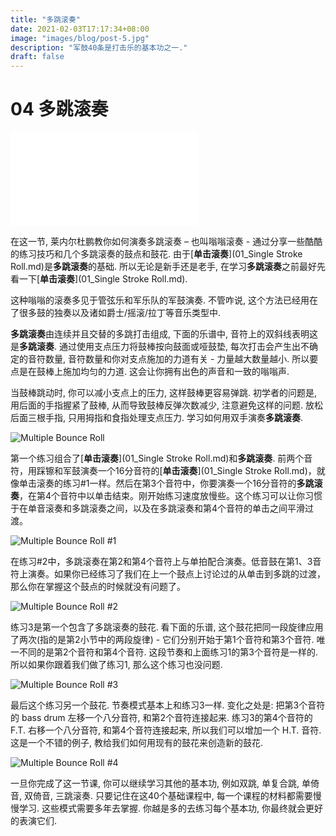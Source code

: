 ```yaml
---
title: "多跳滚奏"
date: 2021-02-03T17:17:34+08:00
image: "images/blog/post-5.jpg"
description: "军鼓40条是打击乐的基本功之一."
draft: false
---
```


# 04 多跳滚奏

<iframe src="//player.bilibili.com/player.html?aid=501283973&bvid=BV1bN411d7Ts&cid=288418144&page=1" scrolling="no" border="0" frameborder="no" framespacing="0" allowfullscreen="true"> </iframe>

在这一节, 莱内尔杜鹏教你如何演奏多跳滚奏 – 也叫嗡嗡滚奏 - 通过分享一些酷酷的练习技巧和几个多跳滚奏的鼓点和鼓花. 由于[**单击滚奏**](01_Single Stroke Roll.md)是**多跳滚奏**的基础.  所以无论是新手还是老手, 在学习**多跳滚奏**之前最好先看一下[**单击滚奏**](01_Single Stroke Roll.md).

这种嗡嗡的滚奏多见于管弦乐和军乐队的军鼓演奏. 不管咋说, 这个方法已经用在了很多鼓的独奏以及诸如爵士/摇滚/拉丁等音乐类型中. 

**多跳滚奏**由连续并且交替的多跳打击组成, 下面的乐谱中, 音符上的双斜线表明这是**多跳滚奏**. 通过使用支点压力将鼓棒按向鼓面或哑鼓垫, 每次打击会产生出不确定的音符数量, 音符数量和你对支点施加的力道有关 - 力量越大数量越小. 所以要点是在鼓棒上施加均匀的力道. 这会让你拥有出色的声音和一致的嗡嗡声.

当鼓棒跳动时, 你可以减小支点上的压力, 这样鼓棒更容易弹跳. 初学者的问题是, 用后面的手指握紧了鼓棒, 从而导致鼓棒反弹次数减少, 注意避免这样的问题. 放松后面三根手指, 只用拇指和食指处理支点压力. 学习如何用双手演奏**多跳滚奏**.

![Multiple Bounce Roll](https://i.loli.net/2021/01/26/1IMos2jvkATQfhH.gif)

第一个练习组合了[**单击滚奏**](01_Single Stroke Roll.md)和**多跳滚奏**. 前两个音符，用踩镲和军鼓演奏一个16分音符的[**单击滚奏**](01_Single Stroke Roll.md)，就像单击滚奏的练习#1一样。然后在第3个音符中，你要演奏一个16分音符的**多跳滚奏**，在第4个音符中以单击结束。刚开始练习速度放慢些。这个练习可以让你习惯于在单音滚奏和多跳滚奏之间，以及在多跳滚奏和第4个音符的单击之间平滑过渡。

![Multiple Bounce Roll #1](https://i.loli.net/2021/01/26/rc7PgFozOV1n4Al.gif)

在练习#2中，多跳滚奏在第2和第4个音符上与单拍配合演奏。低音鼓在第1、3音符上演奏。如果你已经练习了我们在上一个鼓点上讨论过的从单击到多跳的过渡，那么你在掌握这个鼓点的时候就没有问题了。

![Multiple Bounce Roll #2](https://i.loli.net/2021/01/26/Em15alGStyRvBPT.gif)

练习3是第一个包含了多跳滚奏的鼓花. 看下面的乐谱, 这个鼓花把同一段旋律应用了两次(指的是第2小节中的两段旋律) - 它们分别开始于第1个音符和第3个音符. 唯一不同的是第2个音符和第4个音符. 这段节奏和上面练习1的第3个音符是一样的. 所以如果你跟着我们做了练习1, 那么这个练习也没问题.

![Multiple Bounce Roll #3](https://i.loli.net/2021/01/26/2K1u7CzeZ6OW3IT.gif)

最后这个练习另一个鼓花. 节奏模式基本上和练习3一样. 变化之处是: 把第3个音符的 bass drum 左移一个八分音符, 和第2个音符连接起来. 练习3的第4个音符的 F.T. 右移一个八分音符, 和第4个音符连接起来, 所以我们可以增加一个 H.T. 音符. 这是一个不错的例子, 教给我们如何用现有的鼓花来创造新的鼓花.

![Multiple Bounce Roll #4](https://i.loli.net/2021/01/26/c1QmCaKvIOkz7n4.gif)

一旦你完成了这一节课, 你可以继续学习其他的基本功, 例如双跳, 单复合跳, 单倚音, 双倚音, 三跳滚奏. 只要记住在这40个基础课程中, 每一个课程的材料都需要慢慢学习. 这些模式需要多年去掌握. 你越是多的去练习每个基本功, 你最终就会更好的表演它们.

